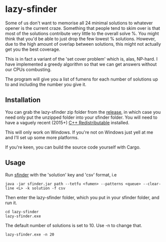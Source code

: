 # lazy-sfinder
Some of us don't want to memorise all 24 minimal solutions to whatever opener is the current craze. Something that people tend to skim over is that most of the solutions contribute very little to the overall solve %. You might think that you'd be able to just drop the few lowest % solutions. However, due to the high amount of overlap between solutions, this might not actually get you the best coverage.

This is in fact a variant of the 'set cover problem' which is, alas, NP-hard. I have implemented a greedy algorithm so that we can get answers without our CPUs combusting. 

The program will give you a list of fumens for each number of solutions up to and including the number you give it.

## Installation

You can grab the lazy-sfinder zip folder from the [release](https://github.com/michael-levy/lazy-sfinder/releases/latest), in which case you need only put the unzipped folder into your sfinder folder. You will need to have a vaguely recent (2015+) [C++ Redistributable](https://learn.microsoft.com/en-us/cpp/windows/latest-supported-vc-redist?view=msvc-170) installed. 

This will only work on Windows. If you're not on Windows just yell at me and I'll set up some more platforms.

If you're keen, you can build the source code yourself with Cargo.

## Usage

Run [sfinder](https://github.com/knewjade/sfinder-cpp) with the 'solution' key and 'csv' format, i.e

``java -jar sfinder.jar path --tetfu <fumen> --patterns <queue> --clear-line <L> -k solution -f csv``

Then enter the lazy-sfinder folder, which you put in your sfinder folder, and run it.

```
cd lazy-sfinder
lazy-sfinder.exe
```

The default number of solutions is set to 10. Use -n to change that.

``lazy-sfinder.exe -n 20``





